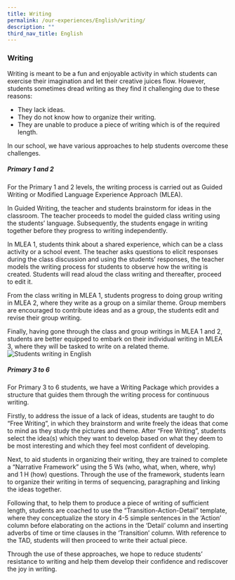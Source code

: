 ```yaml
---
title: Writing
permalink: /our-experiences/English/writing/
description: ""
third_nav_title: English
---
```

### **Writing**

Writing is meant to be a fun and enjoyable activity in which students can exercise their imagination and let their creative juices flow. However, students sometimes dread writing as they find it challenging due to these reasons:  
  

*   They lack ideas.
*   They do not know how to organize their writing.
*   They are unable to produce a piece of writing which is of the required length. 

In our school, we have various approaches to help students overcome these challenges.

##### Primary 1 and 2

For the Primary 1 and 2 levels, the writing process is carried out as Guided Writing or Modified Language Experience Approach (MLEA).  
  
In Guided Writing, the teacher and students brainstorm for ideas in the classroom. The teacher proceeds to model the guided class writing using the students’ language. Subsequently, the students engage in writing together before they progress to writing independently.  
  
In MLEA 1, students think about a shared experience, which can be a class activity or a school event. The teacher asks questions to elicit responses during the class discussion and using the students’ responses, the teacher models the writing process for students to observe how the writing is created. Students will read aloud the class writing and thereafter, proceed to edit it.  
  
  
From the class writing in MLEA 1, students progress to doing group writing in MLEA 2, where they write as a group on a similar theme. Group members are encouraged to contribute ideas and as a group, the students edit and revise their group writing.  
  
Finally, having gone through the class and group writings in MLEA 1 and 2, students are better equipped to embark on their individual writing in MLEA 3, where they will be tasked to write on a related theme.
![Students writing in English](/images/ell3.png)

##### Primary 3 to 6
  
For Primary 3 to 6 students, we have a Writing Package which provides a structure that guides them through the writing process for continuous writing.  
  
Firstly, to address the issue of a lack of ideas, students are taught to do “Free Writing”, in which they brainstorm and write freely the ideas that come to mind as they study the pictures and theme. After “Free Writing”, students select the idea(s) which they want to develop based on what they deem to be most interesting and which they feel most confident of developing.  
  
Next, to aid students in organizing their writing, they are trained to complete a “Narrative Framework” using the 5 Ws (who, what, when, where, why) and 1 H (how) questions. Through the use of the framework, students learn to organize their writing in terms of sequencing, paragraphing and linking the ideas together.  
  
Following that, to help them to produce a piece of writing of sufficient length, students are coached to use the “Transition-Action-Detail” template, where they conceptualize the story in 4-5 simple sentences in the ‘Action’ column before elaborating on the actions in the ‘Detail’ column and inserting adverbs of time or time clauses in the ‘Transition’ column. With reference to the TAD, students will then proceed to write their actual piece.  
  
Through the use of these approaches, we hope to reduce students’ resistance to writing and help them develop their confidence and rediscover the joy in writing.